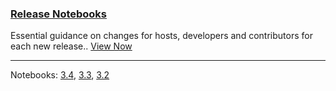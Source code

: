 
### [Release Notebooks](/dev/release-notebooks)

Essential guidance on changes for hosts, developers and contributors for each new release.. [View Now](/dev/release-notebooks)

---

Notebooks: [3.4](/dev/release-notebooks/en/3.4-release-notebook), [3.3](/dev/release-notebooks/en/3.3-release-notebook), [3.2](/dev/release-notebooks/en/3.2-release-notebook)
